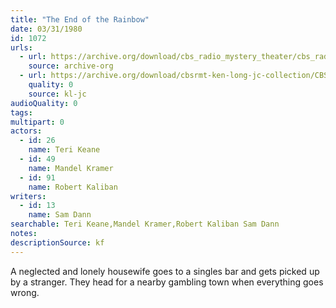 ```yaml
---
title: "The End of the Rainbow"
date: 03/31/1980
id: 1072
urls: 
  - url: https://archive.org/download/cbs_radio_mystery_theater/cbs_radio_mystery_theater-1051-1100.zip/cbs_radio_mystery_theater-1051-1100%2Fcbsrmt_1072_end_of_the_rainbow.mp3
    source: archive-org
  - url: https://archive.org/download/cbsrmt-ken-long-jc-collection/CBSRMT - 800331 1072 End of the Rainbow vbr fb_jc.mp3
    quality: 0
    source: kl-jc
audioQuality: 0
tags: 
multipart: 0
actors:  
  - id: 26
    name: Teri Keane  
  - id: 49
    name: Mandel Kramer  
  - id: 91
    name: Robert Kaliban
writers:  
  - id: 13
    name: Sam Dann
searchable: Teri Keane,Mandel Kramer,Robert Kaliban Sam Dann
notes: 
descriptionSource: kf
---
```

A neglected and lonely housewife goes to a singles bar and gets picked up by a stranger. They head for a nearby gambling town when everything goes wrong.
